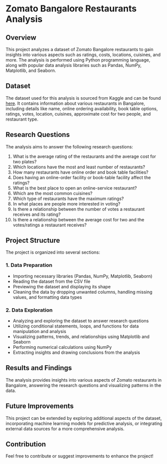 # Zomato Bangalore Restaurants Analysis

## Overview
This project analyzes a dataset of Zomato Bangalore restaurants to gain insights into various aspects such as ratings, costs, locations, cuisines, and more. The analysis is performed using Python programming language, along with popular data analysis libraries such as Pandas, NumPy, Matplotlib, and Seaborn.

## Dataset
The dataset used for this analysis is sourced from Kaggle and can be found [here](https://www.kaggle.com/datasets/himanshupoddar/zomato-bangalore-restaurants). It contains information about various restaurants in Bangalore, including details like name, online ordering availability, book table options, ratings, votes, location, cuisines, approximate cost for two people, and restaurant type.

## Research Questions
The analysis aims to answer the following research questions:

1. What is the average rating of the restaurants and the average cost for two plates?
2. Which locations have the most and least number of restaurants?
3. How many restaurants have online order and book table facilities?
4. Does having an online-order facility or book-table facility affect the ratings?
5. What is the best place to open an online-service restaurant?
6. Which are the most common cuisines?
7. Which type of restaurants have the maximum ratings?
8. In what places are people more interested in voting?
9. Is there a relationship between the number of votes a restaurant receives and its rating?
10. Is there a relationship between the average cost for two and the votes/ratings a restaurant receives?

## Project Structure
The project is organized into several sections:

### 1. Data Preparation
   - Importing necessary libraries (Pandas, NumPy, Matplotlib, Seaborn)
   - Reading the dataset from the CSV file
   - Previewing the dataset and displaying its shape
   - Cleaning the data by dropping unwanted columns, handling missing values, and formatting data types

### 2. Data Exploration
   - Analyzing and exploring the dataset to answer research questions
   - Utilizing conditional statements, loops, and functions for data manipulation and analysis
   - Visualizing patterns, trends, and relationships using Matplotlib and Seaborn
   - Performing numerical calculations using NumPy
   - Extracting insights and drawing conclusions from the analysis

## Results and Findings
The analysis provides insights into various aspects of Zomato restaurants in Bangalore, answering the research questions and visualizing patterns in the data.

## Future Improvements
This project can be extended by exploring additional aspects of the dataset, incorporating machine learning models for predictive analysis, or integrating external data sources for a more comprehensive analysis.


## Contribution 
Feel free to contribute or suggest improvements to enhance the project!